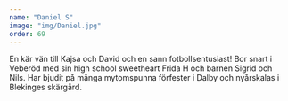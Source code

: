 ```yaml
---
name: "Daniel S"
image: "img/Daniel.jpg"
order: 69
---
```

En kär vän till Kajsa och David och en sann fotbollsentusiast! Bor snart i Veberöd med sin high school sweetheart Frida H och barnen Sigrid och Nils. Har bjudit på många mytomspunna förfester i Dalby och nyårskalas i Blekinges skärgård.
